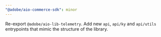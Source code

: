 ```yaml
---
"@adobe/aio-commerce-sdk": minor
---
```


Re-export `@adobe/aio-lib-telemetry`. Add new `api`, `api/ky` and `api/utils` entrypoints that mimic the structure of the library.
